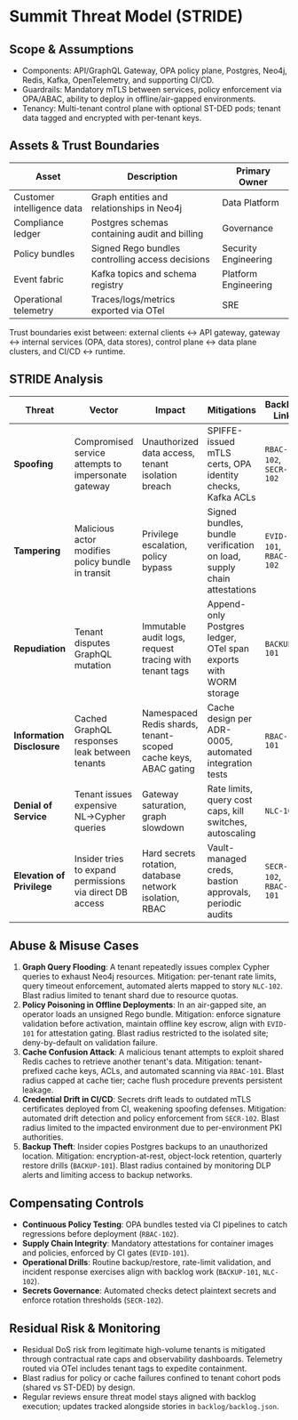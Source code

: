 # Summit Threat Model (STRIDE)

## Scope & Assumptions
- Components: API/GraphQL Gateway, OPA policy plane, Postgres, Neo4j, Redis, Kafka, OpenTelemetry, and supporting CI/CD.
- Guardrails: Mandatory mTLS between services, policy enforcement via OPA/ABAC, ability to deploy in offline/air-gapped environments.
- Tenancy: Multi-tenant control plane with optional ST-DED pods; tenant data tagged and encrypted with per-tenant keys.

## Assets & Trust Boundaries
| Asset | Description | Primary Owner |
| --- | --- | --- |
| Customer intelligence data | Graph entities and relationships in Neo4j | Data Platform |
| Compliance ledger | Postgres schemas containing audit and billing | Governance |
| Policy bundles | Signed Rego bundles controlling access decisions | Security Engineering |
| Event fabric | Kafka topics and schema registry | Platform Engineering |
| Operational telemetry | Traces/logs/metrics exported via OTel | SRE |

Trust boundaries exist between: external clients ↔ API gateway, gateway ↔ internal services (OPA, data stores), control plane ↔ data plane clusters, and CI/CD ↔ runtime.

## STRIDE Analysis
| Threat | Vector | Impact | Mitigations | Backlog Link |
| --- | --- | --- | --- | --- |
| **Spoofing** | Compromised service attempts to impersonate gateway | Unauthorized data access, tenant isolation breach | SPIFFE-issued mTLS certs, OPA identity checks, Kafka ACLs | `RBAC-102`, `SECR-102`
| **Tampering** | Malicious actor modifies policy bundle in transit | Privilege escalation, policy bypass | Signed bundles, bundle verification on load, supply chain attestations | `EVID-101`, `RBAC-102`
| **Repudiation** | Tenant disputes GraphQL mutation | Immutable audit logs, request tracing with tenant tags | Append-only Postgres ledger, OTel span exports with WORM storage | `BACKUP-101`
| **Information Disclosure** | Cached GraphQL responses leak between tenants | Namespaced Redis shards, tenant-scoped cache keys, ABAC gating | Cache design per ADR-0005, automated integration tests | `RBAC-101`
| **Denial of Service** | Tenant issues expensive NL→Cypher queries | Gateway saturation, graph slowdown | Rate limits, query cost caps, kill switches, autoscaling | `NLC-102`
| **Elevation of Privilege** | Insider tries to expand permissions via direct DB access | Hard secrets rotation, database network isolation, RBAC | Vault-managed creds, bastion approvals, periodic audits | `SECR-102`, `RBAC-101`

## Abuse & Misuse Cases
1. **Graph Query Flooding**: A tenant repeatedly issues complex Cypher queries to exhaust Neo4j resources. Mitigation: per-tenant rate limits, query timeout enforcement, automated alerts mapped to story `NLC-102`. Blast radius limited to tenant shard due to resource quotas.
2. **Policy Poisoning in Offline Deployments**: In an air-gapped site, an operator loads an unsigned Rego bundle. Mitigation: enforce signature validation before activation, maintain offline key escrow, align with `EVID-101` for attestation gating. Blast radius restricted to the isolated site; deny-by-default on validation failure.
3. **Cache Confusion Attack**: A malicious tenant attempts to exploit shared Redis caches to retrieve another tenant's data. Mitigation: tenant-prefixed cache keys, ACLs, and automated scanning via `RBAC-101`. Blast radius capped at cache tier; cache flush procedure prevents persistent leakage.
4. **Credential Drift in CI/CD**: Secrets drift leads to outdated mTLS certificates deployed from CI, weakening spoofing defenses. Mitigation: automated drift detection and policy enforcement from `SECR-102`. Blast radius limited to the impacted environment due to per-environment PKI authorities.
5. **Backup Theft**: Insider copies Postgres backups to an unauthorized location. Mitigation: encryption-at-rest, object-lock retention, quarterly restore drills (`BACKUP-101`). Blast radius contained by monitoring DLP alerts and limiting access to backup networks.

## Compensating Controls
- **Continuous Policy Testing**: OPA bundles tested via CI pipelines to catch regressions before deployment (`RBAC-102`).
- **Supply Chain Integrity**: Mandatory attestations for container images and policies, enforced by CI gates (`EVID-101`).
- **Operational Drills**: Routine backup/restore, rate-limit validation, and incident response exercises align with backlog work (`BACKUP-101`, `NLC-102`).
- **Secrets Governance**: Automated checks detect plaintext secrets and enforce rotation thresholds (`SECR-102`).

## Residual Risk & Monitoring
- Residual DoS risk from legitimate high-volume tenants is mitigated through contractual rate caps and observability dashboards. Telemetry routed via OTel includes tenant tags to expedite containment.
- Blast radius for policy or cache failures confined to tenant cohort pods (shared vs ST-DED) by design.
- Regular reviews ensure threat model stays aligned with backlog execution; updates tracked alongside stories in `backlog/backlog.json`.
